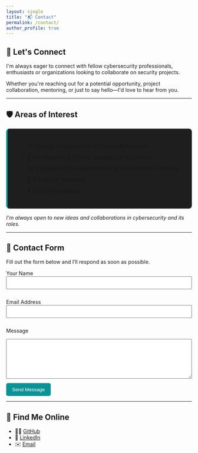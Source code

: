 ```yaml
---
layout: single
title: "📬 Contact"
permalink: /contact/
author_profile: true
---
```


## 🤝 Let's Connect

I'm always eager to connect with fellow cybersecurity professionals, enthusiasts or organizations looking to collaborate on security projects.

Whether you're reaching out for a potential opportunity, project collaboration, mentoring, or just to say hello—I'd love to hear from you.

---

## 🛡️ Areas of Interest

<div style="background-color:#1e1e1e; border-left: 4px solid #0a9396; padding: 1rem 1.5rem; border-radius: 8px; font-size: 1.05rem; line-height: 1.8;">

- 🔍 **Threat Detection & Incident Response**  
- 🎯 **Honeypots & Cyber Deception Systems**  
- 🛠️ **Vulnerability Assessment & Penetration Testing**  
- 🔐 **Network Security**  
- 🧬 **Digital Forensic**

</div>

<div style="margin-top: 1rem; font-style: italic;">
I'm always open to new ideas and collaborations in cybersecurity and its roles.
</div>

---

## 📧 Contact Form

Fill out the form below and I’ll respond as soon as possible.

<form action="https://formspree.io/f/YOUR_FORM_ID" method="POST">
  <label for="name">Your Name</label><br>
  <input type="text" name="name" id="name" required style="width: 100%; padding: 8px; margin-bottom: 12px;"><br>

  <label for="email">Email Address</label><br>
  <input type="email" name="_replyto" id="email" required style="width: 100%; padding: 8px; margin-bottom: 12px;"><br>

  <label for="message">Message</label><br>
  <textarea name="message" id="message" rows="6" required style="width: 100%; padding: 8px; margin-bottom: 12px;"></textarea><br>

  <button type="submit" style="background-color: #0a9396; color: white; padding: 10px 16px; border: none; border-radius: 5px; cursor: pointer;">
    Send Message
  </button>
</form>

---

## 🔗 Find Me Online

- 🧑‍💻 [GitHub](https://github.com/VKabangi)
- 💼 [LinkedIn](https://www.linkedin.com/in/victormuriithi/)
- ✉️ [Email](mailto:kabangimureithi@gmail.com)

